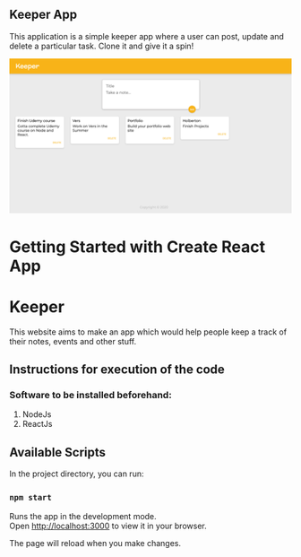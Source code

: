 ## Keeper App
This application is a simple keeper app where a user can post, update and delete a particular task. Clone it and give it a spin!

![Keeper App](https://github.com/SeckMohameth/Keeper-App/blob/master/Images/Screen%20Shot%202020-04-21%20at%206.02.14%20PM.png?raw=true)

# Getting Started with Create React App
<h1>Keeper</h1>
This website aims to make an app which would help people keep a track of their notes, events and other stuff.

<h2> Instructions for execution of the code </h2>

<h3>Software to be installed beforehand: </h3>
<ol><li> NodeJs </li>
<li> ReactJs </li></ol>

## Available Scripts

In the project directory, you can run:

### `npm start`

Runs the app in the development mode.\
Open [http://localhost:3000](http://localhost:3000) to view it in your browser.

The page will reload when you make changes.
